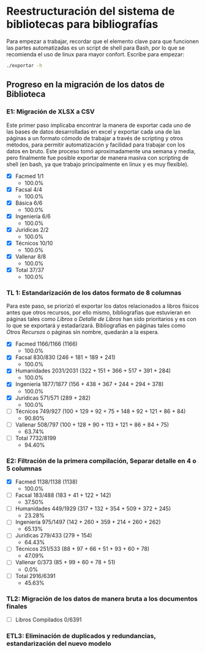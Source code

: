 # Reestructuración del sistema de bibliotecas para bibliografías

Para empezar a trabajar, recordar que el elemento clave para que funcionen las partes automatizadas es un script de shell para Bash, por lo que se recomienda el uso de linux para mayor confort. Escribe para empezar:

```sh
./exportar -h
```

## Progreso en la migración de los datos de Biblioteca

### E1: Migración de XLSX a CSV
Este primer paso implicaba encontrar la manera de exportar cada uno de las bases de datos desarrolladas en excel y exportar cada una de las páginas a un formato cómodo de trabajar a través de scripting y otros métodos, para permitir automatización y facilidad para trabajar con los datos en bruto. Este proceso tomó aproximadamente una semana y media, pero finalmente fue posible exportar de manera masiva con scripting de shell (en bash, ya que trabajo principalmente en linux y es muy flexible).

- [X] Facmed		1/1
	- 100.0%
- [X] Facsal		4/4
	- 100.0%
- [X] Básica		6/6
	- 100.0%
- [X] Ingeniería	6/6
	- 100.0%
- [X] Juridicas		2/2
	- 100.0%
- [X] Técnicos		10/10
	- 100.0%
- [X] Vallenar		8/8
	- 100.0%
- [X] Total		37/37
	- 100.0%

### TL 1: Estandarización de los datos formato de 8 columnas
Para este paso, se priorizó el exportar los datos relacionados a libros físicos antes que otros recursos, por ello mismo, bibliografías que estuvieran en páginas tales como *Libros* o *Detalle de Libros* han sido prioritarios y es con lo que se exportará y estadarizará. Bibliografías en páginas tales como *Otros Recursos* o páginas sin nombre, quedarán a la espera. 

- [X] Facmed		1166/1166 (1166)
	- 100.0%
- [X] Facsal		830/830 (246 + 181 + 189 + 241)
	- 100.0%
- [X] Humanidades	2031/2031 (322 + 151 + 366 + 517 + 391 + 284)
	- 100.0%
- [X] Ingeniería	1877/1877 (156 + 438 + 367 + 244 + 294 + 378)
	- 100.0%
- [X] Juridicas		571/571 (289 + 282)
	- 100.0%
- [ ] Técnicos		749/927 (100 + 129 + 92 + 75 + 148 + 92 + 121 + 86 + 84)
	- 90.80%
- [ ] Vallenar		508/797 (100 + 128 + 90 + 113 + 121 + 86 + 84 + 75)
	- 63.74%
- [ ] Total		7732/8199
	- 94.40%

### E2: Filtración de la primera compilación, Separar detalle en 4 o 5 columnas
- [X] Facmed		1138/1138 (1138)
	- 100.0%
- [ ] Facsal		183/488 (183 + 41 + 122 + 142)
	- 37.50%
- [ ] Humanidades	449/1929 (317 + 132 + 354 + 509 + 372 + 245)
	- 23.28%
- [ ] Ingeniería	975/1497 (142 + 260 + 359 + 214 + 260 + 262)
	- 65.13%
- [ ] Juridicas		279/433 (279 + 154)
	- 64.43%
- [ ] Técnicos		251/533 (88 + 97 + 66 + 51 + 93 + 60 + 78)
	- 47.09%
- [ ] Vallenar		0/373 (85 + 99 + 60 + 78 + 51)
	- 0.0%
- [ ] Total		2916/6391
	- 45.63%

### TL2: Migración de los datos de manera bruta a los documentos finales
- [ ] Libros Compilados	0/6391

### ETL3: Eliminación de duplicados y redundancias, estandarización del nuevo modelo
